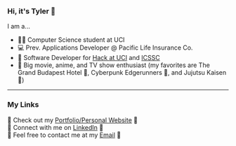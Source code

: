 ### Hi, it's Tyler 👋

I am a...
- 🧑‍🎓 Computer Science student at UCI
- 💻 Prev. Applications Developer @ Pacific Life Insurance Co.
- 🚀 Software Developer for [Hack at UCI](https://hack.ics.uci.edu/) and [ICSSC](https://studentcouncil.ics.uci.edu/)
- 🎥 Big movie, anime, and TV show enthusiast (my favorites are The Grand Budapest Hotel 🏨, Cyberpunk Edgerunners 🔫, and Jujutsu Kaisen 🥋)

---
### My Links

🧊 Check out my [Portfolio/Personal Website](https://read.cv/taiyu )  🔗  
💼 Connect with me on [LinkedIn](https://www.linkedin.com/in/tyler-yu-13928b1b1/)   🔗  
💌 Feel free to contact me at my [Email](tyler.y.yu@gmail.com)   🔗  



<!--
**tyleryy/tyleryy** is a ✨ _special_ ✨ repository because its `README.md` (this file) appears on your GitHub profile.

Here are some ideas to get you started:

- 🔭 I’m currently working on ...
- 🌱 I’m currently learning ...
- 👯 I’m looking to collaborate on ...
- 🤔 I’m looking for help with ...
- 💬 Ask me about ...
- 📫 How to reach me: ...
- 😄 Pronouns: ...
- ⚡ Fun fact: ...
-->
